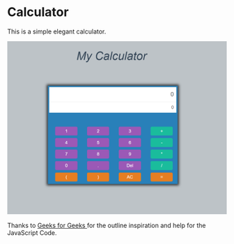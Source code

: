 # Calculator
This is a simple elegant calculator.

<img src = "https://github.com/Grace-Hephzibah/Calculator/blob/main/Photos/Image.png"> </img>

<p>
  Thanks to 
<a href = "https://www.geeksforgeeks.org/design-and-implement-calculator-using-jquery/?ref=rp"> Geeks for Geeks </a>
  for the outline inspiration and help for the JavaScript Code. </p>
